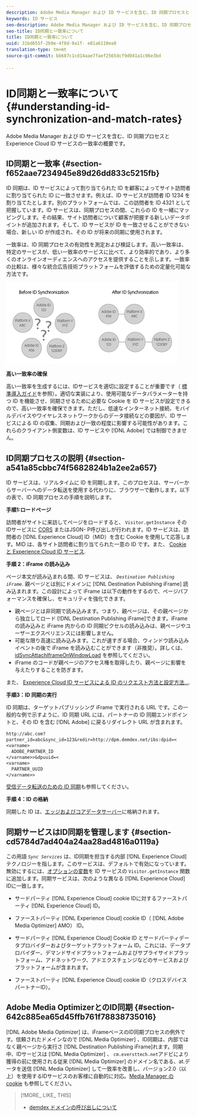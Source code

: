 ```yaml
---
description: Adobe Media Manager および ID サービスを含む、ID 同期プロセスと Experience Cloud ID サービスの一致率の概要です。
keywords: ID サービス
seo-description: Adobe Media Manager および ID サービスを含む、ID 同期プロセスと Experience Cloud ID サービスの一致率の概要です。
seo-title: ID同期と一致率について
title: ID同期と一致率について
uuid: 31bd655f-2b9e-4f8d-9a1f- e81a6110ea8
translation-type: tm+mt
source-git-commit: bb687c1cd14aae7faef2565dcf9d041a1c06e3bd

---
```



# ID同期と一致率について{#understanding-id-synchronization-and-match-rates}

Adobe Media Manager および ID サービスを含む、ID 同期プロセスと Experience Cloud ID サービスの一致率の概要です。

## ID同期と一致率 {#section-f652aae7234945e89d26dd833c5215fb}

ID 同期は、ID サービスによって割り当てられた ID を顧客によってサイト訪問者に割り当てられた ID に一致させます。例えば、ID サービスが訪問者 ID 1234 を割り当てたとします。別のプラットフォームでは、この訪問者を ID 4321 として把握しています。ID サービスは、同期プロセスの間、これらの ID を一緒にマッピングします。その結果、サイト訪問者について顧客が把握する新しいデータポイントが追加されます。そして、ID サービスが ID を一致させることができない場合、新しい ID が作成され、その ID が将来の同期に使用されます。

一致率は、ID 同期プロセスの有効性を測定および検証します。高い一致率は、特定のサービスが、低い一致率のサービスに比べて、より効率的であり、より多くのオンラインオーディエンスへのアクセスを提供することを示します。一致率の比較は、様々な統合広告技術プラットフォームを評価するための定量化可能な方法です。

![](assets/idsync2.png)

**高い一致率の確保**

高い一致率を生成するには、IDサービスを適切に設定することが重要です（ [標準導入ガイド](../mcvid-implementation-guides/mcvid-standard.md#concept-89cd0199a9634fc48644f2d61e3d2445)を参照）。適切な実装により、使用可能なデータパラメーターを持つ ID を機能させ、同期させるために必要な Cookie を ID サービスが設定できるので、高い一致率を確保できます。ただし、低速なインターネット接続、モバイルデバイスやワイヤレスネットワークからのデータ接続などの要因が、ID サービスによる ID の収集、同期および一致の程度に影響する可能性があります。これらのクライアント側変数は、ID サービスや [!DNL Adobe] では制御できません。

## ID同期プロセスの説明 {#section-a541a85cbbc74f5682824b1a2ee2a657}

ID サービスは、リアルタイムに ID を同期します。このプロセスは、サーバーからサーバーへのデータ転送を使用する代わりに、ブラウザーで動作します。以下の表で、ID 同期プロセスの手順を説明します。

**手順1:ロードページ**

訪問者がサイトに来訪してページをロードすると、 `Visitor.getInstance` そのIDサービスに [CORS](../mcvid-reference/mcvid-cors.md#concept-6c280446990d46d88ba9da15d2dcc758) またはJSON- P呼び出しが行われます。ID サービスは、訪問者の [!DNL Experience Cloud] ID（MID）を含む Cookie を使用して応答します。MID は、各サイト訪問者に割り当てられた一意の ID です。また、 [Cookie と Experience Cloud ID サービス](../mcvid-introduction/mcvid-cookies.md).

**手順 2：iFrame の読み込み**

ページ本文が読み込まれる間、ID サービスは、 *`Destination Publishing iFrame`*. 親ページとは別にドメインに [!DNL Destination Publishing iFrame] 読み込まれます。この設計によって iFrame は以下の動作をするので、ページパフォーマンスを確保し、セキュリティを強化できます。

* 親ページとは非同期で読み込みます。つまり、親ページは、その親ページから独立してロード [!DNL Destination Publishing iFrame]できます。iFrame の読み込みと iFrame 内からの ID 同期ピクセルの読み込みは、親ページやユーザーエクスペリエンスには影響しません。
* 可能な限り高速に読み込みます。これが速すぎる場合、ウィンドウ読み込みイベントの後で iFrame を読み込むことができます（非推奨）。詳しくは、[idSyncAttachIframeOnWindowLoad](../mcvid-library/mcvid-function-vars/mcvid-idsyncattachiframeonwindowload.md#reference-b86b7112e0814a4c82c4e24c158508f4) を参照してください。
* iFrame のコードが親ページのアクセス権を取得したり、親ページに影響を与えたりすることを防ぎます。

また、 [Experience Cloud ID サービスによる ID のリクエスト方法と設定方法...](../mcvid-introduction/mcvid-id-request.md#concept-2caacebb1d244402816760e9b8bcef6a).

**手順3：ID 同期の実行**

ID 同期は、ターゲットパブリッシング iFrame で実行される URL です。この一般的な例で示すように、ID 同期 URL には、パートナーの ID 同期エンドポイントと、その ID を含む [!DNL Adobe] に戻るリダイレクト URL が含まれます。

```
http://abc.com?partner_id=abc&sync_id=123&redir=http://dpm.demdex.net/ibs:dpid=<
<varname>
  ADOBE_PARTNER_ID
</varname>>&dpuuid=<
<varname>
  PARTNER_UUID
</varname>>
```

[受信データ転送のための ID 同期](https://marketing.adobe.com/resources/help/en_US/aam/c_id_sync_in.html)も参照してください。

**手順 4：ID の格納**

同期した ID は、[エッジおよびコアデータサーバー](https://marketing.adobe.com/resources/help/en_US/aam/c_compedge.html)に格納されます。

## 同期サービスはID同期を管理します {#section-cd5784d7ad404a24aa28ad4816a0119a}

この用語 *`Sync Services`* は、ID同期を担当する内部 [!DNL Experience Cloud] テクノロジーを指します。このサービスは、デフォルトで有効になっています。無効にするには、[オプションの変数](../mcvid-library/mcvid-function-vars/mcvid-disableidsync.md#reference-589d6b489ac64eddb5a7ff758945e414)を ID サービスの `Visitor.getInstance` 関数に追加します。同期サービスは、次のような異なる [!DNL Experience Cloud] IDに一致します。

* サードパーティ [!DNL Experience Cloud] cookie IDに対するファーストパーティ [!DNL Experience Cloud] ID。

* ファーストパーティ [!DNL Experience Cloud] cookie ID（ [!DNL Adobe Media Optimizer] AMO） ID。

* サードパーティ [!DNL Experience Cloud] Cookie ID とサードパーティデータプロバイダーおよびターゲットプラットフォーム ID。これには、データプロバイダー、デマンドサイドプラットフォームおよびサプライサイドプラットフォーム、アドネットワーク、アドエクスチェンジなどのサービスおよびプラットフォームが含まれます。
* ファーストパーティ [!DNL Experience Cloud] cookie ID（クロスデバイスパートナーID）。

## Adobe Media OptimizerとのID同期 {#section-642c885ea65d45ffb761f78838735016}

[!DNL Adobe Media Optimizer] は、iFrameベースのID同期プロセスの例外です。信頼されたドメインなので [!DNL Media Optimizer] 、ID同期は、内部ではなく親ページから実行さ [!DNL Destination Publishing iFrame]れます。同期中、IDサービスは [!DNL Media Optimizer] 、 `cm.eversttech.net`アドビにより獲得の前に使用される従来 [!DNL Media Optimizer] のドメイン名である、at.データを送信 [!DNL Media Optimizer] して一致率を改善し、バージョン2.0（以上）を使用するIDサービスのお客様に自動的に対応。[Media Manager の cookie](https://marketing.adobe.com/resources/help/en_US/whitepapers/cookies/cookies_media_optimizer.html) も参照してください。

>[!MORE_ LIKE_ THIS]
>
>* [demdex ドメインの呼び出しについて](https://marketing.adobe.com/resources/help/en_US/aam/demdex-calls.html)

